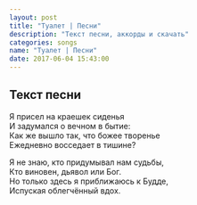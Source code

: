 ```yaml
---
layout: post
title: "Туалет | Песни"
description: "Текст песни, аккорды и скачать"
categories: songs
name: "Туалет | Песни"
date: 2017-06-04 15:43:00
---
```



## Текст песни  
Я присел на краешек сиденья  
И задумался о вечном в бытие:  
Как же вышло так, что божее творенье  
Ежедневно восседает в тишине?  

Я не знаю, кто придумывал нам судьбы,  
Кто виновен, дьявол или Бог.  
Но только здесь я приближаюсь к Будде,  
Испуская облегчённый вдох.  